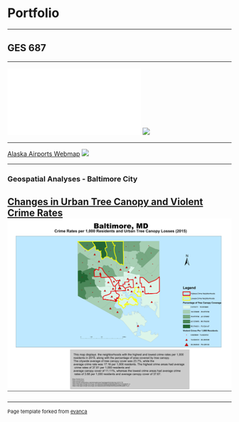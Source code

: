 # Portfolio
---
## GES 687
---
![Alaska Geomorphology Map](/pdf/sample_presentation.pdf)
<img src="images/dummy_thumbnail.jpg?raw=true"/>

---
[Alaska Airports Webmap]()
<img src="images/dummy_thumbnail.jpg?raw=true"/>

---

### Geospatial Analyses - Baltimore City
[Changes in Urban Tree Canopy and Violent Crime Rates](pdf/lab3_highestcrimerates.pdf)
<img src="images/lab3_highestcrimerates.pdf">
---




---
<p style="font-size:11px">Page template forked from <a href="https://github.com/evanca/quick-portfolio">evanca</a></p>
<!-- Remove above link if you don't want to attibute -->
